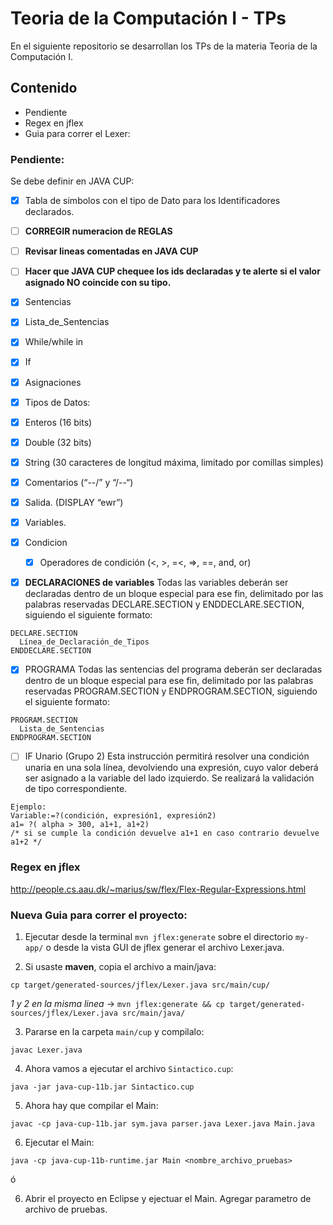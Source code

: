 # Teoria de la Computación I - TPs

En el siguiente repositorio se desarrollan los TPs de la materia Teoria de la Computación I.

## Contenido

- Pendiente
- Regex en jflex
- Guia para correr el Lexer:

### Pendiente:

Se debe definir en JAVA CUP:

- [X] Tabla de simbolos con el tipo de Dato para los Identificadores declarados.
- [ ] **CORREGIR numeracion de REGLAS**
- [ ] **Revisar lineas comentadas en JAVA CUP**
- [ ] **Hacer que JAVA CUP chequee los ids declaradas y te alerte si el valor asignado NO coincide con su tipo.**
- [X] Sentencias
- [X] Lista_de_Sentencias

- [X] While/while in
- [X] If
- [X] Asignaciones
- [X]  Tipos de Datos:
  - [X] Enteros (16 bits)
  - [X] Double (32 bits)
  - [X] String (30 caracteres de longitud máxima, limitado por comillas simples)
- [X] Comentarios (“--/” y “/--“)
- [X] Salida. (DISPLAY “ewr”)
- [X] Variables.
- [X] Condicion
  - [X] Operadores de condición (<, >, =<, =>, ==, and, or)
- [X] **DECLARACIONES de variables**
Todas las variables deberán ser declaradas dentro de un bloque especial para ese fin, delimitado por las palabras reservadas DECLARE.SECTION y ENDDECLARE.SECTION, siguiendo el siguiente formato:
```
DECLARE.SECTION
  Línea_de_Declaración_de_Tipos
ENDDECLARE.SECTION
```
- [X] PROGRAMA
Todas las sentencias del programa deberán ser declaradas dentro de un bloque especial para ese fin, delimitado por las palabras reservadas PROGRAM.SECTION y ENDPROGRAM.SECTION, siguiendo el siguiente formato:
```
PROGRAM.SECTION
  Lista_de_Sentencias
ENDPROGRAM.SECTION
```

- [ ] IF Unario (Grupo 2)
Esta instrucción permitirá resolver una condición unaria en una sola línea, devolviendo una expresión, cuyo valor deberá ser asignado a la variable del lado izquierdo. Se realizará la validación de tipo correspondiente.
```
Ejemplo:
Variable:=?(condición, expresión1, expresión2)
a1= ?( alpha > 300, a1+1, a1+2)
/* si se cumple la condición devuelve a1+1 en caso contrario devuelve a1+2 */
```

### Regex en jflex

http://people.cs.aau.dk/~marius/sw/flex/Flex-Regular-Expressions.html

### Nueva Guia para correr el proyecto:

1. Ejecutar desde la terminal `mvn jflex:generate` sobre el directorio `my-app/` o desde la vista GUI de jflex generar el archivo Lexer.java.

2. Si usaste **maven**, copia el archivo a main/java:

`cp target/generated-sources/jflex/Lexer.java src/main/cup/`

*1 y 2 en la misma linea* -> `mvn jflex:generate && cp target/generated-sources/jflex/Lexer.java src/main/java/`

3. Pararse en la carpeta `main/cup` y compilalo:
```
javac Lexer.java
```

4. Ahora vamos a ejecutar el archivo `Sintactico.cup`:
```
java -jar java-cup-11b.jar Sintactico.cup
```

5. Ahora hay que compilar el Main:
```
javac -cp java-cup-11b.jar sym.java parser.java Lexer.java Main.java
```

6. Ejecutar el Main:
```
java -cp java-cup-11b-runtime.jar Main <nombre_archivo_pruebas>
```

ó

6. Abrir el proyecto en Eclipse y ejectuar el Main. Agregar parametro de archivo de pruebas.
